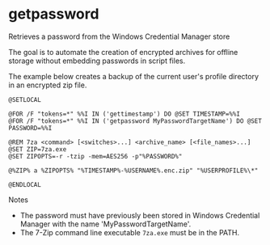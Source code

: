 # getpassword
Retrieves a password from the Windows Credential Manager store

The goal is to automate the creation of encrypted archives for offline storage without embedding passwords in script files.

The example below creates a backup of the current user's profile directory in an encrypted zip file.

```dosbatch
@SETLOCAL

@FOR /F "tokens=*" %%I IN ('gettimestamp') DO @SET TIMESTAMP=%%I
@FOR /F "tokens=*" %%I IN ('getpassword MyPasswordTargetName') DO @SET PASSWORD=%%I

@REM 7za <command> [<switches>...] <archive_name> [<file_names>...]
@SET ZIP=7za.exe
@SET ZIPOPTS=-r -tzip -mem=AES256 -p"%PASSWORD%"

@%ZIP% a %ZIPOPTS% "%TIMESTAMP%-%USERNAME%.enc.zip" "%USERPROFILE%\*"

@ENDLOCAL
```

Notes
* The password must have previously been stored in Windows Credential Manager with the name 'MyPasswordTargetName'.
* The 7-Zip command line executable `7za.exe` must be in the PATH.
